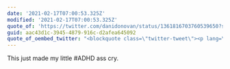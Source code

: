 ```yaml
---
date: '2021-02-17T07:00:53.325Z'
modified: '2021-02-17T07:00:53.325Z'
quote_of: 'https://twitter.com/danidonovan/status/1361816703760539650?s=09'
guid: aac43d1c-3945-4879-916c-d2afea645092
quote_of_oembed_twitter: "<blockquote class=\"twitter-tweet\"><p lang=\"en\" dir=\"ltr\">“Why do you have such low self-esteem?”<br><br>Idk, could have something to do with a lifetime of being criticized?<br><br>\U0001F937\U0001F3FB‍♀️ <a href=\"https://twitter.com/hashtag/ADHD?src=hash&amp;ref_src=twsrc%5Etfw\">#ADHD</a> <a href=\"https://twitter.com/hashtag/NeurodiverseSquad?src=hash&amp;ref_src=twsrc%5Etfw\">#NeurodiverseSquad</a> <a href=\"https://t.co/FarUmIrdcq\">pic.twitter.com/FarUmIrdcq</a></p>&mdash; Dani Donovan \U0001F9D1\U0001F3FB‍\U0001F3A8 ADHD Comics (@danidonovan) <a href=\"https://twitter.com/danidonovan/status/1361816703760539650?ref_src=twsrc%5Etfw\">February 16, 2021</a></blockquote>\n<script async src=\"https://platform.twitter.com/widgets.js\" charset=\"utf-8\"></script>\n"
---
```

This just made my little #ADHD ass cry.
